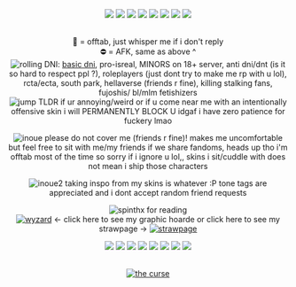 
<div align="center">
  <img src="https://64.media.tumblr.com/796e1359c4611653b646248e93556831/f1dbe56fe71069c0-80/s250x400/6c5f7ffb46dc05cadf9d61e398cb0d714dab88ee.gifv"/>
  <img src="https://images-wixmp-ed30a86b8c4ca887773594c2.wixmp.com/f/d722b5f4-a9a9-40c2-84ee-9cd3095e2cfe/d6rygmr-e87f5a35-509c-47f3-b8fd-d985397d27db.gif?token=eyJ0eXAiOiJKV1QiLCJhbGciOiJIUzI1NiJ9.eyJzdWIiOiJ1cm46YXBwOjdlMGQxODg5ODIyNjQzNzNhNWYwZDQxNWVhMGQyNmUwIiwiaXNzIjoidXJuOmFwcDo3ZTBkMTg4OTgyMjY0MzczYTVmMGQ0MTVlYTBkMjZlMCIsIm9iaiI6W1t7InBhdGgiOiJcL2ZcL2Q3MjJiNWY0LWE5YTktNDBjMi04NGVlLTljZDMwOTVlMmNmZVwvZDZyeWdtci1lODdmNWEzNS01MDljLTQ3ZjMtYjhmZC1kOTg1Mzk3ZDI3ZGIuZ2lmIn1dXSwiYXVkIjpbInVybjpzZXJ2aWNlOmZpbGUuZG93bmxvYWQiXX0.qLBKzsLu9GTyE1qrLFOwifjf43ZQRPKTjBMNfYYC5g4"/>
  <img src="https://64.media.tumblr.com/8e5d28539897e703c65c3408cbc92fb6/2a9d1e61df91f5df-bd/s100x200/3f21843699c1b8034336a1c2ae982e668bb2602b.gifv"/>
  <img src="https://images-wixmp-ed30a86b8c4ca887773594c2.wixmp.com/f/0a5f7df0-27c4-484c-b9f1-92e3d31405de/d2psch5-7502baa3-2c9c-4bc0-a7b2-f5cd258fa094.png/v1/fill/w_99,h_56/cyclops_douchebag_stamp_by_shortified_d2psch5-fullview.png?token=eyJ0eXAiOiJKV1QiLCJhbGciOiJIUzI1NiJ9.eyJzdWIiOiJ1cm46YXBwOjdlMGQxODg5ODIyNjQzNzNhNWYwZDQxNWVhMGQyNmUwIiwiaXNzIjoidXJuOmFwcDo3ZTBkMTg4OTgyMjY0MzczYTVmMGQ0MTVlYTBkMjZlMCIsIm9iaiI6W1t7ImhlaWdodCI6Ijw9NTYiLCJwYXRoIjoiXC9mXC8wYTVmN2RmMC0yN2M0LTQ4NGMtYjlmMS05MmUzZDMxNDA1ZGVcL2QycHNjaDUtNzUwMmJhYTMtMmM5Yy00YmMwLWE3YjItZjVjZDI1OGZhMDk0LnBuZyIsIndpZHRoIjoiPD05OSJ9XV0sImF1ZCI6WyJ1cm46c2VydmljZTppbWFnZS5vcGVyYXRpb25zIl19.87EnW9a-9Go-N-1hbZS_nWchBqhr8_p1TCmq-2DnlR0"/>
  <img src="https://64.media.tumblr.com/de4e776e663cf61db487964e24e3338f/bb8f3fc4a236f7ac-48/s100x200/a7d77d483e238538e59182f22dea8502305324c7.gifv"/>
  <img src="https://gifcity.carrd.co/assets/images/gallery51/4ec70734.gif?v=ef10e8f3"/>
  <img src="https://user-images.githubusercontent.com/126313739/257608003-8f865a33-950b-4aa2-a7db-c3155f544111.gif"/>
  <img src="https://i.postimg.cc/wBGjqh9g/f9WMldG.gif"/>

<br>🌙 = offtab, just whisper me if i don't reply
<br> ⛔ = AFK, same as above ^
<br> ![rolling](https://enchantments.carrd.co/assets/images/gallery19/b73cd2b3.gif?v=c1e97d5d)  DNI: <a href="https://dnicriteria.carrd.co">basic dni</a>, pro-isreal, MINORS on 18+ server, anti dni/dnt (is it so hard to respect ppl ?), roleplayers (just dont try to make me rp with u lol), rcta/ecta, south park, hellaverse (friends r fine), killing stalking fans, fujoshis/ bl/mlm fetishizers
<br>![jump](https://64.media.tumblr.com/6e8b1d175db52a0cf208287157c92c28/1b5672df535286b8-cd/s75x75_c1/50914a1b408463a0a449d2c0b52f74cfb0d62228.gifv) TLDR if ur annoying/weird or if u come near me with an intentionally offensive skin i will PERMANENTLY BLOCK U idgaf i have zero patience for fuckery lmao

![inoue](https://64.media.tumblr.com/bdb63dea9f32524251f91a103b4dd860/64fd06e27ea23fa1-49/s75x75_c1/4c9d149ef97b030a4356b910543268319de5102a.gifv) please do not cover me (friends r fine)! makes me uncomfortable but feel free to sit with me/my friends if we share fandoms, heads up tho i'm offtab most of the time so sorry if i ignore u lol,, skins i sit/cuddle with does not mean i ship those characters 

![inoue2](https://64.media.tumblr.com/04c3875b44db3a4292e09be7700ea8ac/64fd06e27ea23fa1-46/s75x75_c1/7e30f5f2fd95cc5a1cb17aba29780031df77893d.gifv) taking inspo from my skins is whatever :P tone tags are appreciated and i dont accept random friend requests

![spin](https://gifcity.carrd.co/assets/images/gallery97/0b9023af.gif?v=ef10e8f3)thx for reading 
<br> <a href="https://tboydin.neocities.org/graphics">![wyzard](https://www.gifs-paradise.com/animations/animated-gifs-wizards-01.gif)</a> <- click here to see my graphic hoarde or click here to see my strawpage -> <a href="https://tboydin.straw.page/">![strawpage](https://liedown1.neocities.org/stamps/trans-shark1.gif)</a>
<br>

<img src="https://images-wixmp-ed30a86b8c4ca887773594c2.wixmp.com/f/2272019d-3dd1-4e0c-a09e-f0b03c52c568/d1ek0v1-b2718b40-8214-46b4-9234-c0ea614a2e45.jpg/v1/fill/w_99,h_56,q_75,strp/one_piece_sanji_stamp_by_erjanks_d1ek0v1-fullview.jpg?token=eyJ0eXAiOiJKV1QiLCJhbGciOiJIUzI1NiJ9.eyJzdWIiOiJ1cm46YXBwOjdlMGQxODg5ODIyNjQzNzNhNWYwZDQxNWVhMGQyNmUwIiwiaXNzIjoidXJuOmFwcDo3ZTBkMTg4OTgyMjY0MzczYTVmMGQ0MTVlYTBkMjZlMCIsIm9iaiI6W1t7ImhlaWdodCI6Ijw9NTYiLCJwYXRoIjoiXC9mXC8yMjcyMDE5ZC0zZGQxLTRlMGMtYTA5ZS1mMGIwM2M1MmM1NjhcL2QxZWswdjEtYjI3MThiNDAtODIxNC00NmI0LTkyMzQtYzBlYTYxNGEyZTQ1LmpwZyIsIndpZHRoIjoiPD05OSJ9XV0sImF1ZCI6WyJ1cm46c2VydmljZTppbWFnZS5vcGVyYXRpb25zIl19.wXx9reMF3BZ4THN2MvNoZhmY6gmIUZQ_5rjIjFkgEj4"/>
<img src="https://images-wixmp-ed30a86b8c4ca887773594c2.wixmp.com/f/fe867221-6e72-44b8-a17a-e76d29f47c9a/d1dscof-3db1da02-44f2-41d9-91c5-4e9f027f846f.gif?token=eyJ0eXAiOiJKV1QiLCJhbGciOiJIUzI1NiJ9.eyJzdWIiOiJ1cm46YXBwOjdlMGQxODg5ODIyNjQzNzNhNWYwZDQxNWVhMGQyNmUwIiwiaXNzIjoidXJuOmFwcDo3ZTBkMTg4OTgyMjY0MzczYTVmMGQ0MTVlYTBkMjZlMCIsIm9iaiI6W1t7InBhdGgiOiJcL2ZcL2ZlODY3MjIxLTZlNzItNDRiOC1hMTdhLWU3NmQyOWY0N2M5YVwvZDFkc2NvZi0zZGIxZGEwMi00NGYyLTQxZDktOTFjNS00ZTlmMDI3Zjg0NmYuZ2lmIn1dXSwiYXVkIjpbInVybjpzZXJ2aWNlOmZpbGUuZG93bmxvYWQiXX0.9Oelw69m-aEY584VhxPqtkK3yGvQ2p9bRi14pwwpWf4"/>
<img src="https://64.media.tumblr.com/c1278b3696e1d5dc70f101afd235992f/19a8f7934d4ff7d4-9b/s100x200/8adb690007613ddecc6fa9971850890c9fa3537f.gifv"/>
<img src="https://petericklover.carrd.co/assets/images/image05.png?v=79ac9d03"/>
<img src="https://64.media.tumblr.com/f9858f504a4103b755007c942647b2ed/60c5ad8adf4aa63e-96/s100x200/76aa0edf1278f492198cd0b424b33a991a28d167.pnj"/>
<img src="https://64.media.tumblr.com/3f017d5985cb869385a0ba8ee2448018/509dca664f2eb5e4-71/s100x200/a96931e62e8e96bd4217ec86e9bd625d43e7fabe.pnj"/>
<img src="https://64.media.tumblr.com/f6b4fc8818461079b524fea70ec9f761/087f7b32db4aa7d3-ba/s100x200/732f4c10a596f93f0c7b2af6d5e7c589e4a2d65c.gifv"/>
<img src="https://64.media.tumblr.com/b5ee5dda177860614254fc6f6e0af2e4/accc52aacf9953cd-ed/s100x200/3dc9fbcf0d8fa626671476d243e2d37c51805c15.gifv"/>

<br> <a href="https://youtu.be/QXmpKI7GtQU?si=-aHQNLlzaUxnRnx6"/>![the curse](https://64.media.tumblr.com/a45f54486f55cfcf7ed9a81d1f392624/bf7ac84fc7adc8b2-9a/s500x750/c061b7e63aa98d4995ef52428a7b11aeb9adb9cf.pnj)</a>
</div>
